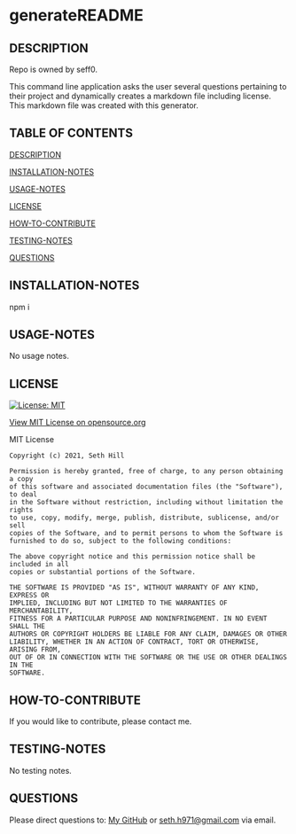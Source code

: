 # generateREADME

## DESCRIPTION

Repo is owned by seff0.

This command line application asks the user several questions pertaining to their project and dynamically creates a markdown file including license. This markdown file was created with this generator.

## TABLE OF CONTENTS

[DESCRIPTION](#description)

[INSTALLATION-NOTES](#installation-notes)

[USAGE-NOTES](#usage-notes)

[LICENSE](#license)

[HOW-TO-CONTRIBUTE](#how-to-contribute)

[TESTING-NOTES](#testing-notes)

[QUESTIONS](#questions)

## INSTALLATION-NOTES

npm i

## USAGE-NOTES

No usage notes.

## LICENSE

[![License: MIT](https://img.shields.io/badge/License-MIT-yellow.svg)](https://opensource.org/licenses/MIT)

[View MIT License on opensource.org](https://opensource.org/licenses/MIT)

MIT License

    Copyright (c) 2021, Seth Hill

    Permission is hereby granted, free of charge, to any person obtaining a copy
    of this software and associated documentation files (the "Software"), to deal
    in the Software without restriction, including without limitation the rights
    to use, copy, modify, merge, publish, distribute, sublicense, and/or sell
    copies of the Software, and to permit persons to whom the Software is
    furnished to do so, subject to the following conditions:

    The above copyright notice and this permission notice shall be included in all
    copies or substantial portions of the Software.

    THE SOFTWARE IS PROVIDED "AS IS", WITHOUT WARRANTY OF ANY KIND, EXPRESS OR
    IMPLIED, INCLUDING BUT NOT LIMITED TO THE WARRANTIES OF MERCHANTABILITY,
    FITNESS FOR A PARTICULAR PURPOSE AND NONINFRINGEMENT. IN NO EVENT SHALL THE
    AUTHORS OR COPYRIGHT HOLDERS BE LIABLE FOR ANY CLAIM, DAMAGES OR OTHER
    LIABILITY, WHETHER IN AN ACTION OF CONTRACT, TORT OR OTHERWISE, ARISING FROM,
    OUT OF OR IN CONNECTION WITH THE SOFTWARE OR THE USE OR OTHER DEALINGS IN THE
    SOFTWARE.

## HOW-TO-CONTRIBUTE

If you would like to contribute, please contact me.

## TESTING-NOTES

No testing notes.

## QUESTIONS

Please direct questions to: [My GitHub](https://github.com/seff0) or seth.h971@gmail.com via email.

